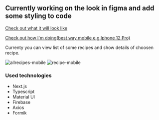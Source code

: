 ## Currently working on the look in figma and add some styling to code
[Check out what it will look like](https://www.figma.com/file/8BWwJ2PLUyNifepVuCOr7P/Lidlomix-przepisy?type=design&node-id=0%3A1&t=9fF9Hv69pNGZbNwE-1)

[Check out how I'm doing(best way mobile e.g Iphone 12 Pro)](https://www.lidlomix-eight.vercel.app)

Currenty you can view list of some recipes and show details of choosen recipe.


![allrecipes-mobile](https://github.com/annakoruc/lidlomix/assets/95089940/7365662c-b505-4ca8-9216-0218ef0d1978)
![recipe-mobile](https://github.com/annakoruc/lidlomix/assets/95089940/c94a364e-a8e6-4ce7-a3dc-25b407d2f7e5)


### Used technologies
- Next.js
- Typescript
- Material UI
- Firebase
- Axios
- Formik
